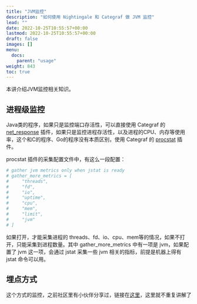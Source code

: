 ```yaml
---
title: "JVM监控"
description: "如何使用 Nightingale 和 Categraf 做 JVM 监控"
lead: ""   
date: 2022-10-25T10:55:57+00:00
lastmod: 2022-10-25T10:55:57+00:00
draft: false
images: []
menu:
  docs:
    parent: "usage"
weight: 843
toc: true
---
```


本讲介绍JVM监控相关知识。

## 进程级监控

Java类的程序，如果只是监控端口存活性，可以直接使用 Categraf 的 [net_response](https://github.com/flashcatcloud/categraf/tree/main/inputs/net_response) 插件，如果只是监控进程存活性，以及进程的CPU、内存等使用率，这个和C的程序、Go的程序没有本质区别，使用 Categraf 的 [procstat](https://github.com/flashcatcloud/categraf/tree/main/inputs/procstat) 插件。

procstat 插件的采集配置文件中，有这么一段配置：

```toml
# gather jvm metrics only when jstat is ready
# gather_more_metrics = [
#     "threads",
#     "fd",
#     "io",
#     "uptime",
#     "cpu",
#     "mem",
#     "limit",
#     "jvm"
# ]
```

如果打开，才能采集进程的 threads、fd、io、cpu、mem等的情况，如果不打开，只能采集到进程数量。其中 gather_more_metrics 中有一项是 jvm，如果配置了 jvm 这一项，会通过 jstat 采集一些 jvm 相关的指标，前提是机器上得有 jstat 命令可以用。

## 埋点方式

这个方式的监控，之前社区里有小伙伴分享过，链接在[这里](https://www.yuque.com/docs/share/67b03a91-5b83-4a4c-bc33-c7b970774b93)，这里就不重复讲解了


